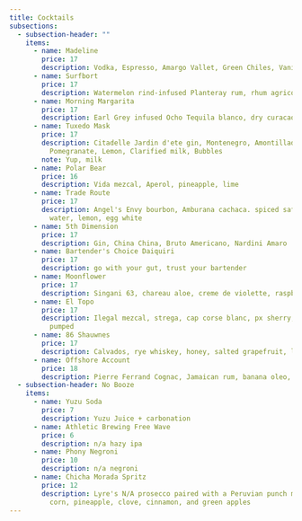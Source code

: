 ```yaml
---
title: Cocktails
subsections:
  - subsection-header: ""
    items:
      - name: Madeline
        price: 17
        description: Vodka, Espresso, Amargo Vallet, Green Chiles, Vanilla, Moka
      - name: Surfbort
        price: 17
        description: Watermelon rind-infused Planteray rum, rhum agricole, mango oleo, lime
      - name: Morning Margarita
        price: 17
        description: Earl Grey infused Ocho Tequila blanco, dry curacao, agave, lime, Saline
      - name: Tuxedo Mask
        price: 17
        description: Citadelle Jardin d'ete gin, Montenegro, Amontillado Sherry, Lemon,
          Pomegranate, Lemon, Clarified milk, Bubbles
        note: Yup, milk
      - name: Polar Bear
        price: 16
        description: Vida mezcal, Aperol, pineapple, lime
      - name: Trade Route
        price: 17
        description: Angel's Envy bourbon, Amburana cachaca. spiced saffron, coconut
          water, lemon, egg white
      - name: 5th Dimension
        price: 17
        description: Gin, China China, Bruto Americano, Nardini Amaro
      - name: Bartender's Choice Daiquiri
        price: 17
        description: go with your gut, trust your bartender
      - name: Moonflower
        price: 17
        description: Singani 63, chareau aloe, creme de violette, raspberry, lemon
      - name: El Topo
        price: 17
        description: Ilegal mezcal, strega, cap corse blanc, px sherry, cold brew, nitro
          pumped
      - name: 86 Shauwnes
        price: 17
        description: Calvados, rye whiskey, honey, salted grapefruit, lemon
      - name: Offshore Account
        price: 18
        description: Pierre Ferrand Cognac, Jamaican rum, banana oleo, pistachio, lime
  - subsection-header: No Booze
    items:
      - name: Yuzu Soda
        price: 7
        description: Yuzu Juice + carbonation
      - name: Athletic Brewing Free Wave
        price: 6
        description: n/a hazy ipa
      - name: Phony Negroni
        price: 10
        description: n/a negroni
      - name: Chicha Morada Spritz
        price: 12
        description: Lyre's N/A prosecco paired with a Peruvian punch made with purple
          corn, pineapple, clove, cinnamon, and green apples
---
```

